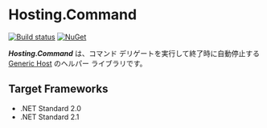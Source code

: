 ﻿# Hosting.Command
[![Build status](https://ci.appveyor.com/api/projects/status/e8aut3n2sxfibo6k/branch/master?svg=true)](https://ci.appveyor.com/project/inasync/hosting-command/branch/master)
[![NuGet](https://img.shields.io/nuget/v/Inasync.Hosting.Command.svg)](https://www.nuget.org/packages/Inasync.Hosting.Command/)

***Hosting.Command*** は、コマンド デリゲートを実行して終了時に自動停止する [Generic Host](https://docs.microsoft.com/ja-jp/aspnet/core/fundamentals/host/generic-host) のヘルパー ライブラリです。


## Target Frameworks
- .NET Standard 2.0
- .NET Standard 2.1

